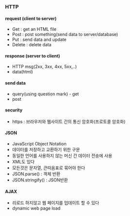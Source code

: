 ### HTTP

#### request (client to server)

* Get : get an HTML file
* Post : post something(send data to server/database)
* Put : send data and update
* Delete : delete data

#### response (server to client)

* HTTP msg(2xx, 3xx, 4xx, 5xx,..)
* data(html)

#### send data

* query(using question mark) - get
* post

#### security

* https : 브라우저와 웹사이트 간의 통신 암호화(프로토콜 암호화)

#### JSON

* JavaScript Object Notation
* 데이터를 저장하고 교환하기 위한 구문
* 동일한 언어를 사용하지 않는 머신 간 데이터 전송에 사용
* XML도 있다
* 모든것은 문자열, 큰따옴표로 묶어야 한다
* JSON.parse() : 객체 반환
* JSON.stringify() : JSON반환

#### AJAX

* 리로드 하지않고 웹 페이지를 업데이트 할 수 있다
* dynamic web page load